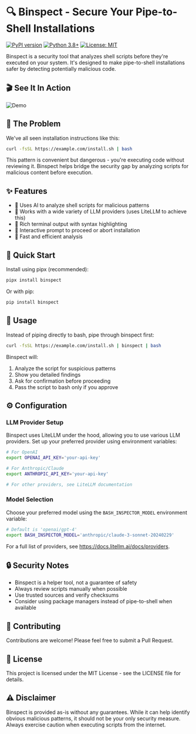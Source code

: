 # 🔍 Binspect - Secure Your Pipe-to-Shell Installations

[![PyPI version](https://badge.fury.io/py/binspect.svg)](https://badge.fury.io/py/binspect)
[![Python 3.8+](https://img.shields.io/badge/python-3.8+-blue.svg)](https://www.python.org/downloads/)
[![License: MIT](https://img.shields.io/badge/License-MIT-yellow.svg)](https://opensource.org/licenses/MIT)

Binspect is a security tool that analyzes shell scripts before they're executed on your system. It's designed to make pipe-to-shell installations safer by detecting potentially malicious code.

## 🎬 See It In Action

![Demo](demo.gif)

## 🚨 The Problem

We've all seen installation instructions like this:

```bash
curl -fsSL https://example.com/install.sh | bash
```

This pattern is convenient but dangerous - you're executing code without reviewing it. Binspect helps bridge the security gap by analyzing scripts for malicious content before execution.

## ✨ Features

- 🤖 Uses AI to analyze shell scripts for malicious patterns
- 🔄 Works with a wide variety of LLM providers (uses LiteLLM to achieve this)
- 🎨 Rich terminal output with syntax highlighting
- 🛑 Interactive prompt to proceed or abort installation
- 🚀 Fast and efficient analysis

## 🚀 Quick Start

Install using pipx (recommended):

```bash
pipx install binspect
```

Or with pip:

```bash
pip install binspect
```

## 📖 Usage

Instead of piping directly to bash, pipe through binspect first:

```bash
curl -fsSL https://example.com/install.sh | binspect | bash
```

Binspect will:

1. Analyze the script for suspicious patterns
2. Show you detailed findings
3. Ask for confirmation before proceeding
4. Pass the script to bash only if you approve

## ⚙️ Configuration

### LLM Provider Setup

Binspect uses LiteLLM under the hood, allowing you to use various LLM providers. Set up
your preferred provider using environment variables:

```bash
# For OpenAI
export OPENAI_API_KEY='your-api-key'

# For Anthropic/Claude
export ANTHROPIC_API_KEY='your-api-key'

# For other providers, see LiteLLM documentation
```

### Model Selection

Choose your preferred model using the `BASH_INSPECTOR_MODEL` environment variable:

```bash
# Default is 'openai/gpt-4'
export BASH_INSPECTOR_MODEL='anthropic/claude-3-sonnet-20240229'
```

For a full list of providers, see https://docs.litellm.ai/docs/providers.

## 🔒 Security Notes

- Binspect is a helper tool, not a guarantee of safety
- Always review scripts manually when possible
- Use trusted sources and verify checksums
- Consider using package managers instead of pipe-to-shell when available

## 🤝 Contributing

Contributions are welcome! Please feel free to submit a Pull Request.

## 📝 License

This project is licensed under the MIT License - see the LICENSE file for details.

## ⚠️ Disclaimer

Binspect is provided as-is without any guarantees. While it can help identify obvious malicious patterns, it should not be your only security measure. Always exercise caution when executing scripts from the internet.
